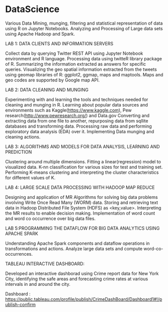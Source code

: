# DataScience
Various Data Mining, munging, filtering and statistical representation of data using R on Jupyter Notebooks. Analyzing and  Processing of Large data sets using Apache Hadoop and Spark.

LAB 1: DATA CLIENTS AND INFORMATION SERVERS

Collect data by querying Twitter REST API using Jupyter Notebook environment and R language.
Processing data using twitteR library package of R.
Summarizing the information extracted as answers for specific queries. 
Visualizing the geo spatial information extracted from the tweets using geomap libraries of R: ggplot2, ggmap, maps and  maptools. 
Maps and geo codes are supported by Google map API.

LAB 2: DATA CLEANING AND MUNGING

Experimenting with and learning the tools and techniques needed for cleaning and munging in R. 
Learning about popular data sources and environments such as Kaggle(https://www.kaggle.com), Pew research(http://www.pewresearch.org/) and Data.gov
Converting and extracting data from one file to another, repurposing data from sqllite databases and transforming data.
Processing raw data and performing exploratory data analysis (EDA) over it.
Implementing Data munging and cleaning actions.

LAB 3: ALGORITHMS AND MODELS FOR DATA ANALYSIS, LEARNING AND PREDICTION

Clustering around multiple dimensions.
Fitting a linear(regression) model to visualized data.
K-nn classification for various sizes for test and training set.
Performing K-means clustering and interpreting the cluster characteristics for different values of K.

LAB 4: LARGE SCALE DATA PROCESSING WITH HADOOP MAP REDUCE

Designing and application of MR Algorithms for solving big data problems involving Write Once Read Many (WORM) data.
Storing and retrieving text data in Hadoop Distributed File System (HDFS) as <key,value>. 
Interpreting the MR results to enable decision making. 
Implementation of word count and word co occurrence over big data files.

LAB 5:PROGRAMMING THE DATAFLOW FOR BIG DATA ANALYTICS USING APACHE SPARK

Understanding Apache Spark components and dataflow operations in transformations and actions.
Analyze large data sets and compute word-co-occurrences.

TABLEAU INTERACTIVE DASHBOARD:

Developed an interactive dashborad using Crime report data for New York City, identifying the safe areas and forecasting crime rates at various intervals in and around the city.

Dashboard : https://public.tableau.com/profile/publish/CrimeDashBoard/Dashboard1#!/publish-confirm


